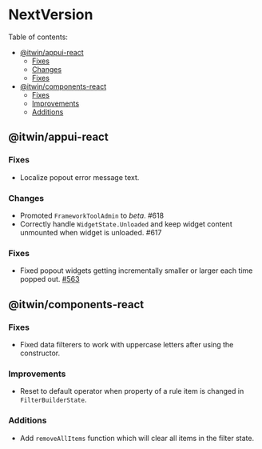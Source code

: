 # NextVersion <!-- omit from toc -->

Table of contents:

- [@itwin/appui-react](#itwinappui-react)
  - [Fixes](#fixes)
  - [Changes](#changes)
  - [Fixes](#fixes)
- [@itwin/components-react](#itwincomponents-react)
  - [Fixes](#fixes)
  - [Improvements](#improvements)
  - [Additions](#additions)

## @itwin/appui-react

### Fixes

- Localize popout error message text.

### Changes

- Promoted `FrameworkToolAdmin` to _beta_. #618
- Correctly handle `WidgetState.Unloaded` and keep widget content unmounted when widget is unloaded. #617

### Fixes

- Fixed popout widgets getting incrementally smaller or larger each time popped out. [#563](https://github.com/iTwin/appui/issues/563)

## @itwin/components-react

### Fixes

- Fixed data filterers to work with uppercase letters after using the constructor.

### Improvements

- Reset to default operator when property of a rule item is changed in `FilterBuilderState`.

### Additions

- Add `removeAllItems` function which will clear all items in the filter state.

